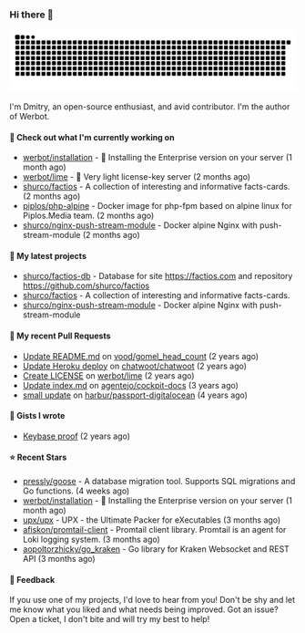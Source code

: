 ### Hi there 👋

![](https://github.com/shurco/shurco/raw/output/github-contribution-grid-snake.svg)

I'm Dmitry, an open-source enthusiast, and avid contributor. I'm the author of Werbot. 

#### 👷 Check out what I'm currently working on

- [werbot/installation](https://github.com/werbot/installation) - 🚀 Installing the Enterprise version on your server (1 month ago)
- [werbot/lime](https://github.com/werbot/lime) - 🍋 Very light license-key server (2 months ago)
- [shurco/factios](https://github.com/shurco/factios) - A collection of interesting and informative facts-cards. (2 months ago)
- [piplos/php-alpine](https://github.com/piplos/php-alpine) - Docker image for php-fpm based on alpine linux for Piplos.Media team. (2 months ago)
- [shurco/nginx-push-stream-module](https://github.com/shurco/nginx-push-stream-module) - Docker alpine Nginx with push-stream-module (2 months ago)

#### 🌱 My latest projects

- [shurco/factios-db](https://github.com/shurco/factios-db) - Database for site https://factios.com and repository https://github.com/shurco/factios
- [shurco/factios](https://github.com/shurco/factios) - A collection of interesting and informative facts-cards.
- [shurco/nginx-push-stream-module](https://github.com/shurco/nginx-push-stream-module) - Docker alpine Nginx with push-stream-module

#### 🔨 My recent Pull Requests

- [Update README.md](https://github.com/vood/gomel_head_count/pull/1) on [vood/gomel_head_count](https://github.com/vood/gomel_head_count) (2 years ago)
- [Update Heroku deploy](https://github.com/chatwoot/chatwoot/pull/1030) on [chatwoot/chatwoot](https://github.com/chatwoot/chatwoot) (2 years ago)
- [Create LICENSE](https://github.com/werbot/lime/pull/1) on [werbot/lime](https://github.com/werbot/lime) (2 years ago)
- [Update index.md](https://github.com/agentejo/cockpit-docs/pull/18) on [agentejo/cockpit-docs](https://github.com/agentejo/cockpit-docs) (3 years ago)
- [small update](https://github.com/harbur/passport-digitalocean/pull/1) on [harbur/passport-digitalocean](https://github.com/harbur/passport-digitalocean) (4 years ago)

#### 📓 Gists I wrote

- [Keybase proof](https://gist.github.com/959752bb9b046d792e71ca185f48d641) (2 years ago)

#### ⭐ Recent Stars

- [pressly/goose](https://github.com/pressly/goose) - A database migration tool. Supports SQL migrations and Go functions.  (4 weeks ago)
- [werbot/installation](https://github.com/werbot/installation) - 🚀 Installing the Enterprise version on your server (1 month ago)
- [upx/upx](https://github.com/upx/upx) - UPX - the Ultimate Packer for eXecutables (3 months ago)
- [afiskon/promtail-client](https://github.com/afiskon/promtail-client) - Promtail client library. Promtail is an agent for Loki logging system. (3 months ago)
- [aopoltorzhicky/go_kraken](https://github.com/aopoltorzhicky/go_kraken) - Go library for Kraken Websocket and REST API (3 months ago)

#### 💬 Feedback

If you use one of my projects, I'd love to hear from you! Don't be shy and let me know what you liked
and what needs being improved. Got an issue? Open a ticket, I don't bite and will try my best to help!
